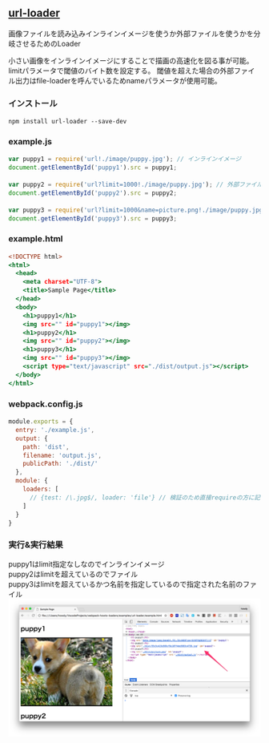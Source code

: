 ## [url-loader](https://github.com/webpack/url-loader)
画像ファイルを読み込みインラインイメージを使うか外部ファイルを使うかを分岐させるためのLoader

小さい画像をインラインイメージにすることで描画の高速化を図る事が可能。    
limitパラメータで閾値のバイト数を設定する。
閾値を超えた場合の外部ファイル出力はfile-loaderを呼んでいるためnameパラメータが使用可能。

### インストール

```console
npm install url-loader --save-dev
```

### example.js

```javascript:example.js
var puppy1 = require('url!./image/puppy.jpg'); // インラインイメージ
document.getElementById('puppy1').src = puppy1;

var puppy2 = require('url?limit=1000!./image/puppy.jpg'); // 外部ファイル（ハッシュがファイル名）
document.getElementById('puppy2').src = puppy2;

var puppy3 = require('url?limit=1000&name=picture.png!./image/puppy.jpg'); // 外部ファイル（ファイル名を指定）
document.getElementById('puppy3').src = puppy3;
```

### example.html

```html:example.html
<!DOCTYPE html>
<html>
  <head>
    <meta charset="UTF-8">
    <title>Sample Page</title>
  </head>
  <body>
    <h1>puppy1</h1>
    <img src="" id="puppy1"></img>
    <h1>puppy2</h1>
    <img src="" id="puppy2"></img>
    <h1>puppy3</h1>
    <img src="" id="puppy3"></img>
    <script type="text/javascript" src="./dist/output.js"></script>
  </body>
</html>
```

### webpack.config.js

```javascript:webpack.config.js
module.exports = {
  entry: './example.js',
  output: {
    path: 'dist',
    filename: 'output.js',
    publicPath: './dist/'
  },
  module: {
    loaders: [
      // {test: /\.jpg$/, loader: 'file'} // 検証のため直接requireの方に記載
    ]
  }
}
```

### 実行&実行結果

puppy1はlimit指定なしなのでインラインイメージ  
puppy2はlimitを超えているのでファイル  
puppy3はlimitを超えているかつ名前を指定しているので指定された名前のファイル  
![cap1](https://raw.githubusercontent.com/howdy39/webpack-howto-loaders/master/examples/url-loader/capture/cap1.png)
